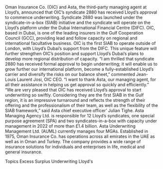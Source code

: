 Oman Insurance Co. (OIC) and Asta, the third-party managing agent at Lloyd’s, announced that OIC’s syndicate 2880 has received Lloyd’s approval to commence underwriting. Syndicate 2880 was launched under the syndicate-in-a-box (SIAB) initiative and the syndicate will operate on the Lloyd’s platform under the Dubai International Financial Centre (DIFC).
OIC, based in Dubai, is one of the leading insurers in the Gulf Cooperation Council (GCC), providing lead and follow capacity on regional and international facultative business. OIC is the first SIAB to operate outside of London, with Lloyd’s Dubai’s support from the DIFC. This unique feature will further strengthen OIC’s position and support Lloyd’s Dubai’s plans to develop more regional distribution of capacity.
“I am thrilled that syndicate 2880 has received formal approval to begin underwriting; it will enable us to grow further our international platform, become a fully-established Lloyd’s carrier and diversify the risks on our balance sheet,” commented Jean-Louis Laurent Josi, OIC CEO. “I want to thank Asta, our managing agent, for all their assistance in helping us get approval so quickly and efficiently.”
“We are very pleased that OIC has received Lloyd’s approval to start underwriting so swiftly. Considering they are the first SIAB in the Gulf region, it is an impressive turnaround and reflects the strength of their offering and the professionalism of their team, as well as the flexibility of the SIAB framework,” said Asta chief executive officer’ Julian Tighe.
Asta Managing Agency Ltd. is responsible for 12 Lloyd’s syndicates, one special purpose agreement (SPA) and two syndicates-in-a-box with capacity under management in 2022 of more than £1.4 billion. Asta Underwriting Management Ltd. (AUML) currently manages four MGAs.
Established in 1975, Oman Insurance Co. has operations across all emirates in the UAE as well as in Oman and Turkey. The company provides a wide range of insurance solutions for individuals and enterprises in life, medical and general insurance.

Topics
Excess Surplus
Underwriting
Lloyd's
